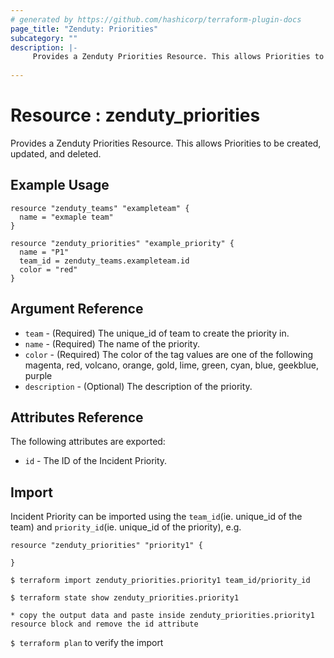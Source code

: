 ```yaml
---
# generated by https://github.com/hashicorp/terraform-plugin-docs
page_title: "Zenduty: Priorities"
subcategory: ""
description: |- 
     Provides a Zenduty Priorities Resource. This allows Priorities to be created, updated, and deleted.
  
---
```


# Resource : zenduty_priorities 
Provides a Zenduty Priorities Resource. This allows Priorities to be created, updated, and deleted.    
## Example Usage
```hcl
resource "zenduty_teams" "exampleteam" {
  name = "exmaple team"
}

```

```hcl
resource "zenduty_priorities" "example_priority" {
  name = "P1"
  team_id = zenduty_teams.exampleteam.id
  color = "red"
}

```


## Argument Reference

* `team` - (Required) The unique_id of team to create the priority in.
* `name` - (Required) The name of the priority.
* `color` - (Required) The color of the tag values are one  of the following magenta, red, volcano, orange, gold, lime, green, cyan, blue, geekblue, purple
* `description` - (Optional) The description of the priority.

## Attributes Reference

The following attributes are exported:

* `id` - The ID of the Incident Priority.

## Import

Incident Priority can be imported using the `team_id`(ie. unique_id of the team) and `priority_id`(ie. unique_id of the priority), e.g.

```hcl
resource "zenduty_priorities" "priority1" {

}
```

`$ terraform import zenduty_priorities.priority1 team_id/priority_id` 

`$ terraform state show zenduty_priorities.priority1`

`* copy the output data and paste inside zenduty_priorities.priority1 resource block and remove the id attribute`

`$ terraform plan` to verify the import



